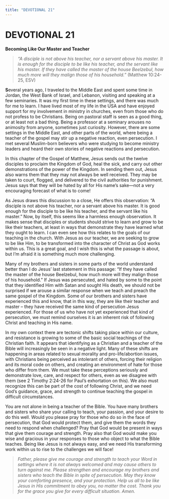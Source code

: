```yaml
---
title: "DEVOTIONAL 21"
---
```

# DEVOTIONAL 21

**Becoming Like Our Master and Teacher**

> *“A disciple is not above his teacher, nor a servant above his master.
> It is enough for the disciple to be like his teacher, and the servant
> like his master. If they have called the master of the house
> Beelzebul, how much more will they malign those of his household.”*
> (Matthew 10:24-25, ESV)

**S**everal years ago, I traveled to the Middle East and spent some time
in Jordan, the West Bank of Israel, and Lebanon, visiting and speaking
at a few seminaries. It was my first time in these settings, and there
was much for me to learn. I have lived most of my life in the USA and
have enjoyed support for my involvement in ministry in churches, even
from those who do not profess to be Christians. Being on pastoral staff
is seen as a good thing, or at least not a bad thing. Being a professor
at a seminary arouses no animosity from anyone, sometimes just
curiosity. However, there are some settings in the Middle East, and
other parts of the world, where being a teacher of the gospel may stir
up a negative reaction, even persecution. I met several Muslim-born
believers who were studying to become ministry leaders and heard their
own stories of negative reactions and persecution.

In this chapter of the Gospel of Matthew, Jesus sends out the twelve
disciples to proclaim the Kingdom of God, heal the sick, and carry out
other demonstrations of the power of the Kingdom. In sending them out,
Jesus also warns them that they may not always be well received. They
may be taken to court, flogged, and delivered to the civil authorities
for punishment. Jesus says that they will be hated by all for His name’s
sake—not a very encouraging forecast of what is to come!

As Jesus draws this discussion to a close, He offers this observation:
“A disciple is not above his teacher, nor a servant above his master. It
is good enough for the disciple to be like his teacher, and the servant
like his master.” Now, by itself, this seems like a harmless enough
observation. It makes sense that disciples or students should strive to
learn and grow to be like their teachers, at least in ways that
demonstrate they have learned what they ought to learn. I can even see
how this relates to the goals of our teaching in the church. With Jesus
as our teacher, we are seeking to grow to be like Him, to be transformed
into the character of Christ as God works within us. This is a great
goal, and I wish this is what the passage is about, but I’m afraid it is
something much more challenging.

Many of my brothers and sisters in some parts of the world understand
better than I do Jesus’ last statement in this passage: “If they have
called the master of the house Beelzebul, how much more will they malign
those of his household.” If Jesus was persecuted, and hated by some to
the point that they identified Him with Satan and sought His death, we
should not be surprised if we arouse a similar response when we teach
and preach the same gospel of the Kingdom. Some of our brothers and
sisters have experienced this and know, that in this way, they are like
their teacher and master – they have received the same kind of
persecution Jesus experienced. For those of us who have not yet
experienced that kind of persecution, we must remind ourselves it is an
inherent risk of following Christ and teaching in His name.

In my own context there are tectonic shifts taking place within our
culture, and resistance is growing to some of the basic social teachings
of the Christian faith. It appears that identifying as a Christian and a
teacher of the Bible will increasingly be seen in a negative light. Many
of these shifts are happening in areas related to sexual morality and
pro-life/abortion issues, with Christians being perceived as intolerant
of others, forcing their religion and its moral code on others, and
creating an environment of hate for those who differ from them. We must
take these perceptions seriously and demonstrate love, care, and respect
for others, even as we disagree with them (see 2 Timothy 2:24-26 for
Paul’s exhortation on this). We also must recognize this can be part of
the cost of following Christ, and we need God’s guidance, grace, and
strength to continue teaching the gospel in difficult circumstances.

You are not alone in being a teacher of the Bible. You have many
brothers and sisters who share your calling to teach, your passion, and
your desire to do this well. Would you please pray for those who do so
in the face of persecution, that God would protect them, and give them
the words they need to respond when challenged? Pray that God would be
present in ways that give them courage and strength. Pray also that God
would make you wise and gracious in your responses to those who object
to what the Bible teaches. Being like Jesus is not always easy, and we
need His transforming work within us to rise to the challenges we will
face!

> *Father, please give me courage and strength to teach your Word in
> settings where it is not always welcomed and may cause others to turn
> against me. Please strengthen and encourage my brothers and sisters
> who teach the Bible in spite of persecution. May they know your
> comforting presence, and your protection. Help us all to be like Jesus
> in His commitment to obey you, no matter the cost. Thank you for the
> grace you give for every difficult situation. Amen.*
